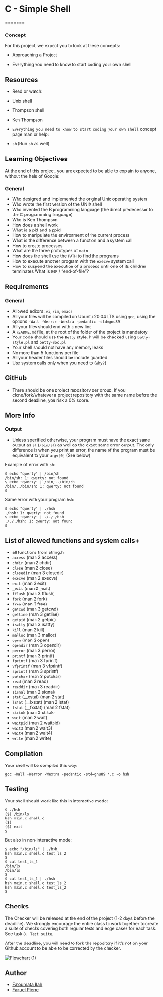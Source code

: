 # C - Simple Shell

=======

### Concept
For this project, we expect you to look at these concepts:
- Approaching a Project

- Everything you need to know to start coding your own shell
## Resources
* Read or watch:

- Unix shell
- Thompson shell
- Ken Thompson
- `Everything you need to know to start coding your own shell` concept page
man or help:

- `sh` (Run `sh` as well)

## Learning Objectives
At the end of this project, you are expected to be able to explain to anyone, without the help of Google:

### General
- Who designed and implemented the original Unix operating system
- Who wrote the first version of the UNIX shell
- Who invented the B programming language (the direct predecessor to the C programming language)
- Who is Ken Thompson
- How does a shell work
- What is a pid and a ppid
- How to manipulate the environment of the current process
- What is the difference between a function and a system call
- How to create processes
- What are the three prototypes of `main`
- How does the shell use the `PATH` to find the programs
- How to execute another program with the `execve` system call
- How to suspend the execution of a process until one of its children terminates
What is `EOF` / “end-of-file”?
## Requirements
### General
- Allowed editors: `vi`, `vim`, `emacs`
- All your files will be compiled on Ubuntu 20.04 LTS using `gcc`, using the options `-Wall -Werror -Wextra -pedantic -std=gnu89`
- All your files should end with a new line
- A `README.md` file, at the root of the folder of the project is mandatory
- Your code should use the `Betty` style. It will be checked using `betty-style.pl` and `betty-doc.pl`
- Your shell should not have any memory leaks
- No more than 5 functions per file
- All your header files should be include guarded
- Use system calls only when you need to (`why?`)

## GitHub
* There should be one project repository per group. If you clone/fork/whatever a project repository with the same name before the second deadline, you risk a 0% score.

## More Info
### Output
- Unless specified otherwise, your program must have the exact same output as `sh` (`/bin/sh`) as well as the exact same error output.
The only difference is when you print an error, the name of the program must be equivalent to your `argv[0]` (See below)

Example of error with `sh`:

```
$ echo "qwerty" | /bin/sh
/bin/sh: 1: qwerty: not found
$ echo "qwerty" | /bin/../bin/sh
/bin/../bin/sh: 1: qwerty: not found
$
```
Same error with your program `hsh`:
```
$ echo "qwerty" | ./hsh
./hsh: 1: qwerty: not found
$ echo "qwerty" | ./././hsh
./././hsh: 1: qwerty: not found
$
```

## **List of allowed functions and system calls+**
- all functions from string.h
- `access` (man 2 access)
- `chdir` (man 2 chdir)
- `close` (man 2 close)
- `closedir` (man 3 closedir)
- `execve` (man 2 execve)
- `exit` (man 3 exit)
- `_exit` (man 2 _exit)
- `fflush` (man 3 fflush)
- `fork` (man 2 fork)
- `free` (man 3 free)
- `getcwd` (man 3 getcwd)
- `getline` (man 3 getline)
- `getpid` (man 2 getpid)
- `isatty` (man 3 isatty)
- `kill` (man 2 kill)
- `malloc` (man 3 malloc)
- `open` (man 2 open)
- `opendir` (man 3 opendir)
- `perror` (man 3 perror)
- `printf` (man 3 printf)
- `fprintf` (man 3 fprintf)
- `vfprintf` (man 3 vfprintf)
- `sprintf` (man 3 sprintf)
- `putchar` (man 3 putchar)
- `read` (man 2 read)
- `readdir` (man 3 readdir)
- `signal` (man 2 signal)
- `stat` (__xstat) (man 2 stat)
- `lstat` (__lxstat) (man 2 lstat)
- `fstat` (__fxstat) (man 2 fstat)
- `strtok` (man 3 strtok)
- `wait` (man 2 wait)
- `waitpid` (man 2 waitpid)
- `wait3` (man 2 wait3)
- `wait4` (man 2 wait4)
- `write` (man 2 write)

## **Compilation**
Your shell will be compiled this way:
```
gcc -Wall -Werror -Wextra -pedantic -std=gnu89 *.c -o hsh
```

## **Testing**
Your shell should work like this in interactive mode:
```
$ ./hsh
($) /bin/ls
hsh main.c shell.c
($)
($) exit
$
```
But also in non-interactive mode:
```
$ echo "/bin/ls" | ./hsh
hsh main.c shell.c test_ls_2
$
$ cat test_ls_2
/bin/ls
/bin/ls
$
$ cat test_ls_2 | ./hsh
hsh main.c shell.c test_ls_2
hsh main.c shell.c test_ls_2
$
```
## **Checks**
The Checker will be released at the end of the project (1-2 days before the deadline). We strongly encourage the entire class to work together to create a suite of checks covering both regular tests and edge cases for each task. See task `8. Test suite`.

After the deadline, you will need to fork the repository if it’s not on your Github account to be able to be corrected by the checker.

![Flowchart (1)](https://github.com/Fpierr/holbertonschool-simple_shell/assets/141949137/49ad994e-9f1b-4c56-8e38-7e37bcdaecbd)

## Author

- [Fatoumata Bah](https://www.github.com/fatima9821)
- [Fanuel Pierre](https://www.github.com/Fpierr)

